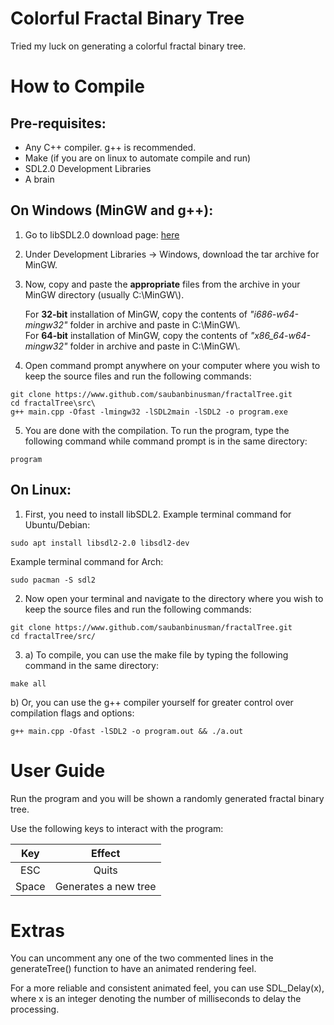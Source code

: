# Colorful Fractal Binary Tree
Tried my luck on generating a colorful fractal binary tree.

# How to Compile
## Pre-requisites:
* Any C++ compiler. g++ is recommended.
* Make (if you are on linux to automate compile and run)
* SDL2.0 Development Libraries
* A brain

## On Windows (MinGW and g++):
1. Go to libSDL2.0 download page: [here](http://libsdl.org/download-2.0.php "libSDL2.0 Download Page")
2. Under Development Libraries -> Windows, download the tar archive for MinGW.
3. Now, copy and paste the **appropriate** files from the archive in your MinGW directory (usually C:\\MinGW\\).

   For **32-bit** installation of MinGW, copy the contents of *"i686-w64-mingw32"* folder in archive and paste in C:\\MinGW\\.  
   For **64-bit** installation of MinGW, copy the contents of *"x86_64-w64-mingw32"* folder in archive and paste in C:\\MinGW\\.  

4. Open command prompt anywhere on your computer where you wish to keep the source files and run the following commands:
```terminal
git clone https://www.github.com/saubanbinusman/fractalTree.git
cd fractalTree\src\
g++ main.cpp -Ofast -lmingw32 -lSDL2main -lSDL2 -o program.exe
```
5. You are done with the compilation. To run the program, type the following command while command prompt is in the same directory:
```terminal
program
```

## On Linux:
1. First, you need to install libSDL2.
   Example terminal command for Ubuntu/Debian:
```terminal
sudo apt install libsdl2-2.0 libsdl2-dev
```
   Example terminal command for Arch:
```terminal
sudo pacman -S sdl2
```
2. Now open your terminal and navigate to the directory where you wish to keep the source files and run the following commands:
```terminal
git clone https://www.github.com/saubanbinusman/fractalTree.git
cd fractalTree/src/
```
3. a) To compile, you can use the make file by typing the following command in the same directory:
```terminal
make all
```
   b) Or, you can use the g++ compiler yourself for greater control over compilation flags and options:
```terminal
g++ main.cpp -Ofast -lSDL2 -o program.out && ./a.out
```

# User Guide
Run the program and you will be shown a randomly generated fractal binary tree.

Use the following keys to interact with the program:

| Key        | Effect                |
|:----------:|:---------------------:|
| ESC        | Quits                 |
| Space      | Generates a new tree  |

# Extras
You can uncomment any one of the two commented lines in the generateTree() function to have an animated rendering feel.

For a more reliable and consistent animated feel, you can use SDL_Delay(x), where x is an integer denoting the number of milliseconds to delay the processing.
